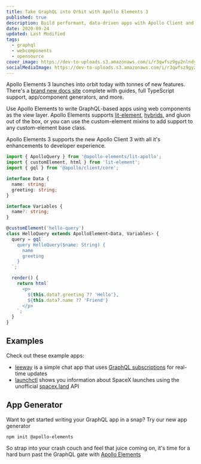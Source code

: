 ```yaml
---
title: Take GraphQL into Orbit with Apollo Elements 3
published: true
description: Build performant, data-driven apps with Apollo Client and Web Components
date: 2020-09-24
updated: Last Modified
tags:
  - graphql
  - webcomponents
  - opensource
cover_image: https://dev-to-uploads.s3.amazonaws.com/i/r3qwfsz9gy2nlndy89gj.png
socialMediaImage: https://dev-to-uploads.s3.amazonaws.com/i/r3qwfsz9gy2nlndy89gj.png
---
```


Apollo Elements 3 launches into orbit today with tonnes of new features. There's a [brand new docs site](https://apolloelements.dev) complete with guides, full TypeScript support, app/component generators, and more.

Use Apollo Elements to write GraphQL-based apps using web components as the view layer. Apollo Elements supports [lit-element](https://lit-element.polymer-project.org), [hybrids](https://hybrids.js.org), and gluon out of the box, or you can use the custom-element mixins to add support to any custom-element base class.

Apollo Elements 3 supports the new Apollo Client 3 with all it's enhancements to developer experience.

```ts
import { ApolloQuery } from '@apollo-elements/lit-apollo';
import { customElement, html } from 'lit-element';
import { gql } from '@apollo/client/core';

interface Data {
  name: string;
  greeting: string;
}

interface Variables {
  name?: string;
}

@customElement('hello-query')
class HelloQuery extends ApolloElement<Data, Variables> {
  query = gql`
    query HelloQuery($name: String) {
      name
      greeting
    }
  `;

  render() {
    return html`
      <p>
        ${this.data?.greeting ?? 'Hello'},
        ${this.data?.name ?? 'Friend'}
      </p>
    `;
  }
}
```

## Examples

Check out these example apps:

- [leeway](https://leeway.apolloelements.dev) is a simple chat app that uses [GraphQL subscriptions](https://apolloelements.dev/guides/usage/subscriptions/) for real-time updates
- [launchctl](https://launchctl.apolloelements.dev) shows you information about SpaceX launches using the unofficial [spacex.land](https://api.spacex.land/graphql) API

## App Generator

Want to get started writing your GraphQL app in a snap? Try our new app generator

```
npm init @apollo-elements
```

So strap into your crash couch and feel that juice coming on, it's time for a hard burn past the GraphQL gate with [Apollo Elements](https://apolloelements.dev)
